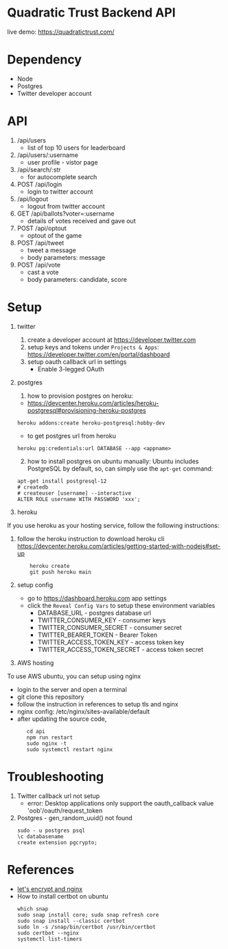 # Quadratic Trust Backend API

live demo:
https://quadratictrust.com/

# Dependency
* Node
* Postgres
* Twitter developer account

# API

1. /api/users
   - list of top 10 users for leaderboard
2. /api/users/:username
   - user profile - vistor page
3. /api/search/:str
   - for autocomplete search
4. POST /api/login
   - login to twitter account
5. /api/logout
   - logout from twitter account
6. GET /api/ballots?voter=:username
   - details of votes received and gave out
7. POST /api/optout
   - optout of the game
8. POST /api/tweet
   - tweet a message
   - body parameters: message
9. POST /api/vote
   - cast a vote
   - body parameters: candidate, score

# Setup

1. twitter

   1. create a developer account at https://developer.twitter.com
   2. setup keys and tokens under `Projects & Apps`:
      https://developer.twitter.com/en/portal/dashboard
   3. setup oauth callback url in settings
      - Enable 3-legged OAuth

2. postgres

   1. how to provision postgres on heroku:

   - https://devcenter.heroku.com/articles/heroku-postgresql#provisioning-heroku-postgres

   ```
   heroku addons:create heroku-postgresql:hobby-dev
   ```

   - to get postgres url from heroku

   ```
   heroku pg:credentials:url DATABASE --app <appname>
   ```

   2. how to install postgres on ubuntu manually:
      Ubuntu includes PostgreSQL by default, so, can simply use the `apt-get` command:

   ```
   apt-get install postgresql-12
   # createdb
   # createuser [username] --interactive
   ALTER ROLE username WITH PASSWORD 'xxx';
   ```

3. heroku

If you use heroku as your hosting service, follow the following instructions:

   1. follow the heroku instruction to download heroku cli
      https://devcenter.heroku.com/articles/getting-started-with-nodejs#set-up

      ```
          heroku create
          git push heroku main
      ```

   2. setup config
      - go to https://dashboard.heroku.com app settings
      - click the `Reveal Config Vars` to setup these environment variables
        - DATABASE_URL - postgres database url
        - TWITTER_CONSUMER_KEY - consumer keys
        - TWITTER_CONSUMER_SECRET - consumer secret
        - TWITTER_BEARER_TOKEN - Bearer Token
        - TWITTER_ACCESS_TOKEN_KEY - access token key
        - TWITTER_ACCESS_TOKEN_SECRET - access token secret

4. AWS hosting

To use AWS ubuntu, you can setup using nginx
- login to the server and open a terminal
- git clone this repository
- follow the instruction in references to setup tls and nginx
- nginx config: /etc/nginx/sites-available/default
- after updating the source code,
   ```
      cd api
      npm run restart
      sudo nginx -t
      sudo systemctl restart nginx
   ```

# Troubleshooting

1. Twitter callback url not setup
   - error: Desktop applications only support the oauth_callback value 'oob'/oauth/request_token
2. Postgres - gen_random_uuid() not found
   ```
   sudo - u postgres psql
   \c databasename
   create extension pgcrypto;
   ```

# References
- [let's encrypt and nginx](https://www.nginx.com/blog/using-free-ssltls-certificates-from-lets-encrypt-with-nginx/)
- How to install certbot on ubuntu
   ```
   which snap
   sudo snap install core; sudo snap refresh core
   sudo snap install --classic certbot
   sudo ln -s /snap/bin/certbot /usr/bin/certbot
   sudo certbot --nginx
   systemctl list-timers
   ```